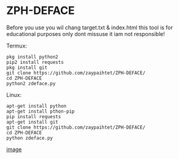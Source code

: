 # ZPH-DEFACE
Before you use you wil chang target.txt & index.html
this tool is for educational purposes only dont missuse it iam not responsible!

Termux:

    pkg install python2
    pip2 install requests
    pkg install git
    git clone https://github.com/zaypaihtet/ZPH-DEFACE/
    cd ZPH-DEFACE
    python2 zdeface.py

    
Linux:

    apt-get install python
    apt-get install pthon-pip
    pip install requests
    apt-get install git
    git clone https://github.com/zaypaihtet/ZPH-DEFACE/
    cd ZPH-DEFACE
    python zdeface.py

[image](https://e.top4top.io/p_2036mffhe0.jpg)

